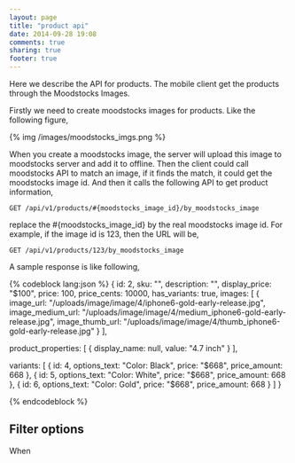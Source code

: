 ```yaml
---
layout: page
title: "product api"
date: 2014-09-28 19:08
comments: true
sharing: true
footer: true
---
```


Here we describe the API for products. The mobile client get the products through the Moodstocks Images.

Firstly we need to create moodstocks images for products. Like the following figure,

{% img /images/moodstocks_imgs.png  %}

When you create a moodstocks image, the server will upload this image to moodstocks server and add it to offline. Then the client could call moodstocks API to match an image, if it finds the match, it could get the moodstocks image id. And then it calls the following API to get product information,

`GET /api/v1/products/#{moodstocks_image_id}/by_moodstocks_image`

replace the #{moodstocks_image_id} by the real moodstocks image id. For example, if the image id is 123, then the URL will be,

`GET /api/v1/products/123/by_moodstocks_image`

A sample response is like following,

{% codeblock lang:json %}
{
  id: 2,
  sku: "",
  description: "",
  display_price: "$100",
  price: 100,
  price_cents: 10000,
  has_variants: true,
  images: [
    {
      image_url: "/uploads/image/image/4/iphone6-gold-early-release.jpg",
      image_medium_url: "/uploads/image/image/4/medium_iphone6-gold-early-release.jpg",
      image_thumb_url: "/uploads/image/image/4/thumb_iphone6-gold-early-release.jpg"
    }
  ],

  product_properties: [
    {
      display_name: null,
      value: "4.7 inch"
    }
  ],

  variants: [
    {
      id: 4,
      options_text: "Color: Black",
      price: "$668",
      price_amount: 668
    },
    {
      id: 5,
      options_text: "Color: White",
      price: "$668",
      price_amount: 668
    },
    {
      id: 6,
      options_text: "Color: Gold",
      price: "$668",
      price_amount: 668
    }
  ]
}

{% endcodeblock %}


## Filter options
When 